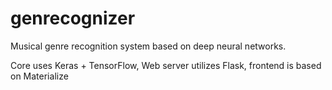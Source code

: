 # genrecognizer

Musical genre recognition system based on deep neural networks.

Core uses Keras + TensorFlow, Web server utilizes Flask, frontend is based on Materialize
